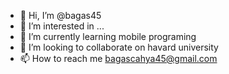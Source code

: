 - 👋 Hi, I’m @bagas45
- 👀 I’m interested in ...
- 🌱 I’m currently learning mobile programing
- 💞️ I’m looking to collaborate on havard university
- 📫 How to reach me bagascahya45@gmail.com

<!---
begeng45/begeng45 is a ✨ special ✨ repository because its `README.md` (this file) appears on your GitHub profile.
You can click the Preview link to take a look at your changes.
--->
